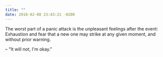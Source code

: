 ```yaml
---
title: ""
date: 2018-02-08 23:43:21 -0200
---
```


The worst part of a panic attack is the unpleasant feelings after the event: Exhaustion and fear that a new one may strike at any given moment, and without prior warning. 

– "It will not, I'm okay."

